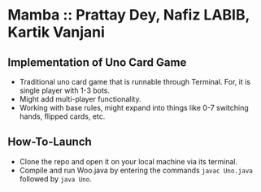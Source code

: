 # Mamba :: Prattay Dey, Nafiz LABIB, Kartik Vanjani

## Implementation of Uno Card Game
- Traditional uno card game that is runnable through Terminal. For, it is single player with 1-3 bots. 
- Might add multi-player functionality.
- Working with base rules, might expand into things like 0-7 switching hands, flipped cards, etc.

## How-To-Launch
- Clone the repo and open it on your local machine via its terminal.
- Compile and run Woo.java by entering the commands ```javac Uno.java``` followed by ```java Uno```.
